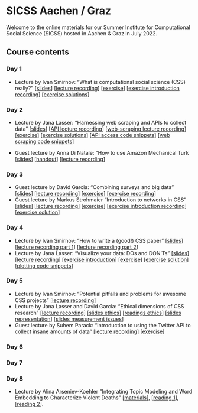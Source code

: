 # SICSS Aachen / Graz
Welcome to the online materials for our Summer Institute for Computational Social Science (SICSS) hosted in Aachen & Graz in July 2022.

## Course contents
### Day 1
* Lecture by Ivan Smirnov: “What is computational social science (CSS) really?” [[slides](https://docs.google.com/presentation/d/1lYYfzG-67kXKwakUuCO8UcNTUY-a2Q8g3Gh5Xfd1jRI/edit?usp=sharing)] [[lecture recording](
https://youtu.be/7LViOdr40vE)] [[exercise](https://github.com/JanaLasser/SICSS-aachen-graz/blob/main/01_02_digital_trace_data/exercise/gdp_foi_tutorial.ipynb)] [[exercise introduction recording](https://youtu.be/l3I468kdJoA)] [[exercise solutions](https://github.com/JanaLasser/SICSS-aachen-graz/blob/main/01_02_digital_trace_data/exercise/gdp_foi_tutorial_solved.ipynb)]

### Day 2
* Lecture by Jana Lasser: “Harnessing web scraping and APIs to collect data” [[slides](https://janalasser.github.io/SICSS-aachen-graz/02_01_APIs/slides/index.html#1)] [[API lecture recording](https://youtu.be/2rs3H0i-syI)] [[web-scraping lecture recording](
https://youtu.be/jdUrOJbYhCw)] [[exercise](https://github.com/JanaLasser/SICSS-aachen-graz/blob/main/02_01_APIs/exercise/API_exericses.ipynb)] [[exercise solutions](https://github.com/JanaLasser/SICSS-aachen-graz/blob/main/02_01_APIs/exercise/API_exericses_solved.ipynb)] [[API access code snippets](https://github.com/JanaLasser/SICSS-aachen-graz/blob/main/02_01_APIs/exercise/API_access_code_snippets.ipynb)] [[web scraping code snippets](https://github.com/JanaLasser/SICSS-aachen-graz/blob/main/02_01_APIs/exercise/web_scraping_code_snippets.ipynb)]

* Guest lecture by Anna Di Natale: “How to use Amazon Mechanical Turk [[slides](https://github.com/JanaLasser/SICSS-aachen-graz/blob/main/02_02_MTurk/SICCSS_MTurk_slides.pdf)] [[handout](https://github.com/JanaLasser/SICSS-aachen-graz/blob/main/02_02_MTurk/MTurk_basics_handout.pdf)] [[lecture recording](
https://youtu.be/Lv9DjfeacSM)]

### Day 3
* Guest lecture by David Garcia: “Combining surveys and big data” [[slides](https://dgarcia-eu.github.io/SICSS-2022/#1)] [[lecture recording](
https://youtu.be/j44XhEgfJX0)] [[exercise](https://github.com/JanaLasser/SICSS-aachen-graz/blob/main/03_01_big_data_and_surveys/exercise/hfhub_transformer_intro.ipynb)] [[exercise recording](
https://youtu.be/YlMM26BHrZI)]
* Guest lecture by Markus Strohmaier “Introduction to networks in CSS” [[slides](https://github.com/JanaLasser/SICSS-aachen-graz/blob/main/03_02_networks/introduction_to_networks_in_CSS.pdf)] [[lecture recording](https://youtu.be/GR-OO-BYzs8)] [[exercise](https://github.com/JanaLasser/SICSS-aachen-graz/blob/main/03_02_networks/exercise/networks_exercise.ipynb)] [[exercise introduction recording](https://youtu.be/kEKpS0EpEs8)] [[exercise solution](https://github.com/JanaLasser/SICSS-aachen-graz/blob/main/03_02_networks/exercise/networks_exercise_solution.ipynb)]

### Day 4
* Lecture by Ivan Smirnov: “How to write a (good!) CSS paper” [[slides](https://docs.google.com/presentation/d/1FcOMd5KaERA33_VEUnM0eqtwSWQLeQbLyHmUMwDPNtw/edit)] [[lecture recording part 1](https://youtu.be/f1GV2RHb6dc)] [[lecture recording part 2](https://youtu.be/o60hUOuAJE4)]
* Lecture by Jana Lasser: “Visualize your data: DOs and DON’Ts” [[slides](https://janalasser.github.io/SICSS-aachen-graz/04_01_visualization/slides/index.html#1)] [[lecture recording](https://youtu.be/mDq0jh6VZbc)] [[exercise introduction](https://youtu.be/U_7fevTbW_4)] [[exercise](https://github.com/JanaLasser/SICSS-aachen-graz/blob/main/04_01_visualization/exercise/visualization_exercise.ipynb)] [[exercise solution](https://github.com/JanaLasser/SICSS-aachen-graz/blob/main/04_01_visualization/exercise/visualization_exercise_solution.ipynb)] [[plotting code snippets](https://github.com/JanaLasser/SICSS-aachen-graz/blob/main/04_01_visualization/exercise/visualization_slides.ipynb)]

### Day 5
* Lecture by Ivan Smirnov: “Potential pitfalls and problems for awesome CSS projects” [[lecture recording](https://youtu.be/5J28UoCxWms)]
* Lecture by Jana Lasser and David Garcia: “Ethical dimensions of CSS research” [[lecture recording](https://youtu.be/6J17CQiIRiE)] [[slides ethics](https://janalasser.github.io/SICSS-aachen-graz/05_02_ethics/111_Ethics/Slides/Ethics_Slides.html)] [[readings ethics](https://janalasser.github.io/SICSS-aachen-graz/05_02_ethics/111_Ethics/Ethics.html)] [[slides representation](https://janalasser.github.io/SICSS-aachen-graz/05_02_ethics/112_RepresentationInDigitalTraces/Slides/index.html)] [[slides measurement issues](https://janalasser.github.io/SICSS-aachen-graz/05_02_ethics/113_MeasurementIssues/Slides/index.html)]
* Guest lecture by Suhem Parack: “Introduction to using the Twitter API to collect insane amounts of data” [[lecture recording](https://youtu.be/EhZMNM-dyvk)] [[exercise](https://github.com/twitterdev/getting-started-with-the-twitter-api-v2-for-academic-research/blob/main/modules/6a-labs-code-academic-python.md)]

### Day 6

### Day 7

### Day 8
* Lecture by Alina Arseniev-Koehler "Integrating Topic Modeling and Word Embedding to Characterize Violent Deaths" [[materials](https://github.com/arsena-k/discourse_atoms)], [[reading 1](https://www.pnas.org/doi/10.1073/pnas.2108801119)], [[reading 2](https://pubmed.ncbi.nlm.nih.gov/33984244/)].


